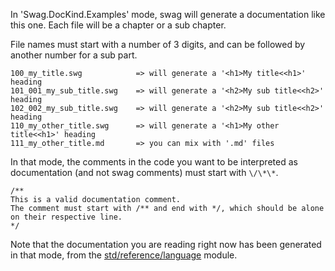 In 'Swag.DocKind.Examples' mode, swag will generate a documentation like this one. Each file will be a chapter or a sub chapter.

File names must start with a number of 3 digits, and can be followed by another number for a sub part.

    100_my_title.swg            => will generate a '<h1>My title<<h1>' heading
    101_001_my_sub_title.swg    => will generate a '<h2>My sub title<<h2>' heading
    102_002_my_sub_title.swg    => will generate a '<h2>My sub title<<h2>' heading
    110_my_other_title.swg      => will generate a '<h1>My other title<<h1>' heading
    111_my_other_title.md       => you can mix with '.md' files

In that mode, the comments in the code you want to be interpreted as documentation (and not swag comments) must start with `\/\*\*`.

    /**
    This is a valid documentation comment.
    The comment must start with /** and end with */, which should be alone on their respective line.
    */

Note that the documentation you are reading right now has been generated in that mode, from the [std/reference/language](https://github.com/swag-lang/swag/tree/master/bin/reference/tests/language) module.
